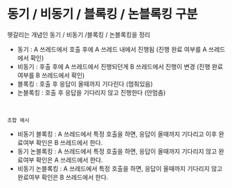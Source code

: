 # 동기 / 비동기 / 블록킹 / 논블록킹 구분

헷갈리는 개념인 동기 / 비동기 /블록킹 / 논블록킹을 정리

- 동기 : A 쓰레드에서 호출 후에 A 쓰레드 내에서 진행됨 (진행 완료 여부를 A 쓰레드에서 확인)
- 비동기 : 후출 후에 A 쓰레드에서 진행되던게 B 쓰레드에서 진행이 변경 (진행 완료 여부를 B 쓰레드에서 확인)
- 블록킹 : 호출 후 응답이 올때까지 기다린다 (멈춰있음)
- 논블록킹 : 호출 후 응답을 기다리지 않고 진행한다 (안멈춤)

<br/>

`조합 예시`
- 비동기 블록킹 : A 쓰레드에서 특정 호출을 하면, 응답이 올때까지 기다리고 이후 완료여부 확인은 B 쓰레드에서 한다.
- 동기 논블록킹 : A 쓰레드에서 특정 호출을 하면, 응답이 올때까지 기다리지 않고 완료여부 확인은 A 쓰레드에서 한다.
- 비동기 논블록킹 : A 쓰레드에서 특정 호출을 하면, 응답이 올때까지 기다리지 않고 완료여부 확인은 B 쓰레드에서 한다.